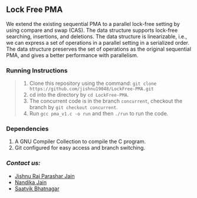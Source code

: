 ## Lock Free PMA
We extend the existing sequential PMA to a parallel lock-free setting by using compare and swap (CAS). The data structure supports lock-free searching, insertions, and deletions. The data structure is linearizable, i.e., we can express a set of operations in a parallel setting in a serialized order. The data structure preserves the set of operations as the original sequential PMA, and gives a better performance with parallelism.

### Running Instructions
> 1. Clone this repository using the command: `git clone https://github.com/jishnu19048/LockFree-PMA.git`
> 2. cd into the directory by ```cd LockFree-PMA```.
> 3. The concurrent code is in the branch ````concurrent````, checkout the branch by ```git checkout concurrent```.
> 4. Run ```gcc pma_v1.c -o run``` and then ```./run``` to run the code.

### Dependencies
1. A GNU Compiler Collection to compile the C program.
2. Git configured for easy access and branch switching.

### *Contact us:*

- [Jishnu Raj Parashar Jain](https://github.com/jishnu19048) <br>
- [Nandika Jain](https://github.com/nandikajain) <br>
- [Saatvik Bhatnagar](https://github.com/Saatvik07) 
